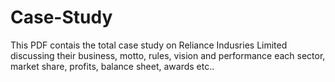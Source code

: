 # Case-Study
This PDF contais the total case study on Reliance Indusries Limited discussing their business, motto, rules, vision and performance each sector, market share, profits, balance sheet, awards etc..
